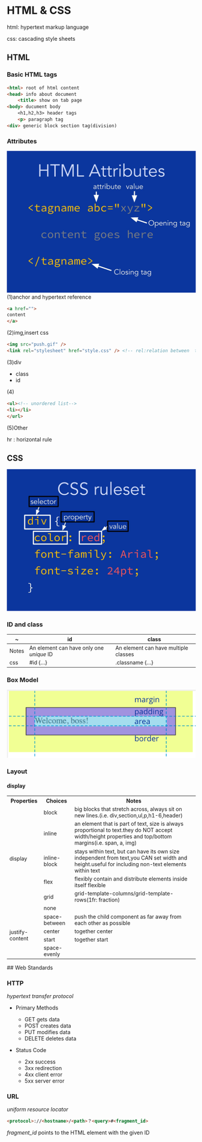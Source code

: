# HTML & CSS
html: hypertext markup language

css: cascading style sheets

## HTML
### Basic HTML tags

```markdown
<html> root of html content
<head> info about document
    <title> show on tab page
<body> ducument body
    <h1,h2,h3> header tags
    <p> paragraph tag
<div> generic block section tag(division)
```
### Attributes
![W0 & HTML CSS](https://raw.githubusercontent.com/zxc2012/image/main/W0%20%26%20HTML%20CSS.jpg)
(1)anchor and hypertext reference
```markdown
<a href="">
content
</a>
```
(2)img,insert css
```markdown
<img src="push.gif" />
<link rel="stylesheet" href="style.css" /> <!-- rel:relation between  the linked document to the current document -->
```
(3)div
- class
- id

(4)
```markdown
<ul><!-- unordered list-->
<li></li>
</url>
```
(5)Other

hr : horizontal rule

## CSS

![W0 & HTML CSS (1)](https://raw.githubusercontent.com/zxc2012/image/main/W0%20%26%20HTML%20CSS%20(1).jpg)

### ID and class
|~|id|class|
|-|-|-|
|Notes|An element can have only one *unique* ID|An element can have multiple classes|
|css|#id {…}|.classname {…}|

### Box Model

![20210730203640](https://raw.githubusercontent.com/zxc2012/image/main/20210730203640.png)

### Layout

#### display
<table>
    <tr>
        <th>Properties</th><th>Choices</th><th>Notes</th>
    </tr>
    <tr>
        <td rowspan="6">display</td><td>block</td><td>big blocks that stretch across, always sit on new lines.(i.e. div,section,ul,p,h1-6,header)</td>
    </tr>
    <tr>
        <td>inline</td><td>an element that is part of text, size is always proportional to text.they do NOT accept width/height properties and top/bottom margins(i.e. span, a, img)</td>
    </tr>
    <tr>
        <td>inline-block</td><td>stays within text, but can have its own size independent from text,you CAN set width and height.useful for including non-text elements within text</td>
    </tr>
    <tr>
        <td>flex</td><td>flexibly contain and distribute elements inside itself flexible</td>
    </tr>
    <tr>
        <td>grid</td><td>grid-template-columns/grid-template-rows(1fr: fraction)</td>
    </tr>
    <tr>
        <td>none</td><td></td>
    </tr>
    <tr>
        <td rowspan="4">justify-content</td><td>space-between</td><td>push the child component as far away from each other as possible</td>
    </tr>
    <tr>
        <td>center</td><td>together center</td>
    </tr>
    <tr>
        <td>start</td><td>together start</td>
    </tr>
    <tr>
        <td>space-evenly</td><td></td>
    </tr>
</table>
## Web Standards

### HTTP

*hypertext transfer protocol*

- Primary Methods
    - GET gets data
    - POST creates data
    - PUT modifies data
    - DELETE deletes data

- Status Code
    - 2xx success
    - 3xx redirection
    - 4xx client error
    - 5xx server
error

### URL

*uniform resource locator*

```html
<protocol>://<hostname>/<path>？<query>#<fragment_id>
```
*fragment_id* points to the HTML element with the given ID
